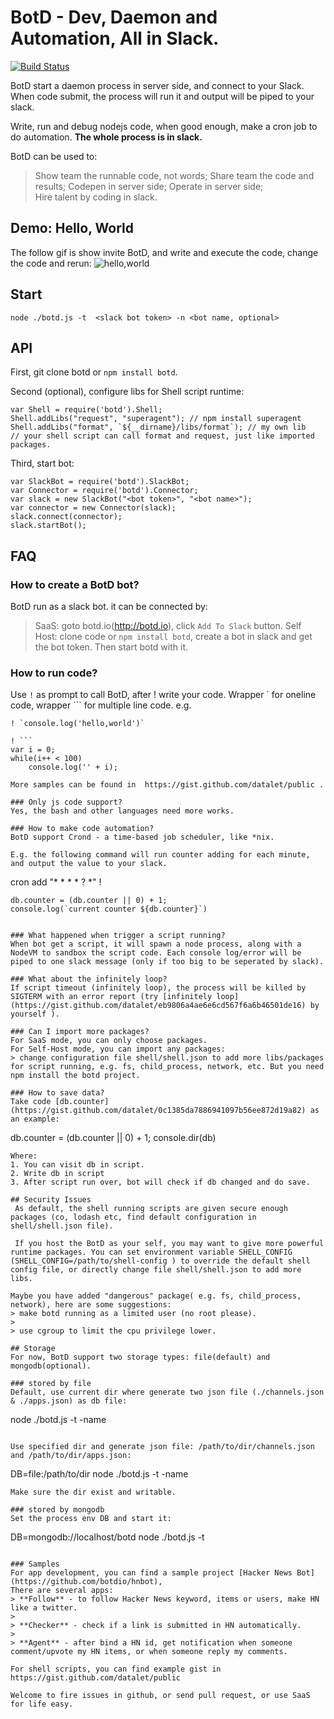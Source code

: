 # BotD - Dev, Daemon and Automation, All in Slack.
[![Build Status](https://travis-ci.org/botdio/botd.svg?branch=master)](https://travis-ci.org/botdio/botd)

BotD start a daemon process in server side, and connect to your Slack. When code submit, the process will run it and output will be piped to your slack.

Write, run and debug nodejs code, when good enough, make a cron job to do automation. **The whole process is in slack.**

BotD can be used to:
> Show team the runnable code, not words;
> Share team the code and results;
> Codepen in server side;
> Operate in server side;  
> Hire talent by coding in slack.  

## Demo: Hello, World
The follow gif is show invite BotD, and write and execute the code, change the code and rerun:
![hello,world](https://dev.botd.io/img/helloworld.gif)

## Start 
`
node ./botd.js -t  <slack bot token> -n <bot name, optional>
`
## API
First, git clone botd or `npm install botd`.

Second (optional), configure libs for Shell script runtime:
```
var Shell = require('botd').Shell;
Shell.addLibs("request", "superagent"); // npm install superagent
Shell.addLibs("format", `${__dirname}/libs/format`); // my own lib
// your shell script can call format and request, just like imported packages.
```

Third, start bot:
```
var SlackBot = require('botd').SlackBot;
var Connector = require('botd').Connector;
var slack = new SlackBot("<bot token>", "<bot name>");
var connector = new Connector(slack);
slack.connect(connector);
slack.startBot();
```

## FAQ
### How to create a BotD bot?
 BotD run as a slack bot. it can be connected by:
 > SaaS: goto botd.io(http://botd.io), click `Add To Slack` button.
 > Self Host: clone code or `npm install botd`, create a bot in slack and get the bot token. Then start botd with it.

### How to run code?
Use `!` as prompt to call BotD, after ! write your code. Wrapper \` for oneline code, wrapper \`\`\`  for multiple line code.
e.g.
```
! `console.log('hello,world')`
```
```
! ```
var i = 0;
while(i++ < 100)
    console.log('' + i);
  ```
```
More samples can be found in  https://gist.github.com/datalet/public .

### Only js code support?
Yes, the bash and other languages need more works.

### How to make code automation?
BotD support Crond - a time-based job scheduler, like *nix.

E.g. the following command will run counter adding for each minute, and output the value to your slack.
```
cron add "* * * * ? *" !
  ```
db.counter = (db.counter || 0) + 1;
console.log(`current counter ${db.counter}`)
  ```
```

### What happened when trigger a script running?
When bot get a script, it will spawn a node process, along with a NodeVM to sandbox the script code. Each console log/error will be piped to one slack message (only if too big to be seperated by slack). 

### What about the infinitely loop?
If script timeout (infinitely loop), the process will be killed by SIGTERM with an error report (try [infinitely loop](https://gist.github.com/datalet/eb9806a4ae6e6cd567f6a6b46501de16) by yourself ).

### Can I import more packages?
For SaaS mode, you can only choose packages.
For Self-Host mode, you can import any packages:
> change configuration file shell/shell.json to add more libs/packages for script running, e.g. fs, child_process, network, etc. But you need npm install the botd project.

### How to save data?
Take code [db.counter](https://gist.github.com/datalet/0c1385da7886941097b56ee872d19a82) as an example:
```
db.counter = (db.counter || 0) + 1;
console.dir(db)
```
Where:    
1. You can visit db in script.    
2. Write db in script    
3. After script run over, bot will check if db changed and do save.

## Security Issues
 As default, the shell running scripts are given secure enough packages (co, lodash etc, find default configuration in shell/shell.json file).

 If you host the BotD as your self, you may want to give more powerful runtime packages. You can set environment variable SHELL_CONFIG (SHELL_CONFIG=/path/to/shell-config ) to override the default shell config file, or directly change file shell/shell.json to add more libs.

Maybe you have added "dangerous" package( e.g. fs, child_process, network), here are some suggestions:
> make botd running as a limited user (no root please).
> 
> use cgroup to limit the cpu privilege lower.

## Storage
For now, BotD support two storage types: file(default) and mongodb(optional).

### stored by file
Default, use current dir where generate two json file (./channels.json & ./apps.json) as db file:
```
node ./botd.js -t <bot token> -name <bot name>
```

Use specified dir and generate json file: /path/to/dir/channels.json and /path/to/dir/apps.json:
```
DB=file:/path/to/dir node ./botd.js -t <bot token> -name <bot name>
```
Make sure the dir exist and writable.

### stored by mongodb
Set the process env DB and start it:
```
DB=mongodb://localhost/botd node ./botd.js -t  <slack bot token>
```

### Samples
For app development, you can find a sample project [Hacker News Bot](https://github.com/botdio/hnbot),
There are several apps:
> **Follow** - to follow Hacker News keyword, items or users, make HN like a twitter.
> 
> **Checker** - check if a link is submitted in HN automatically.
> 
> **Agent** - after bind a HN id, get notification when someone comment/upvote my HN items, or when someone reply my comments.

For shell scripts, you can find example gist in https://gist.github.com/datalet/public

Welcome to fire issues in github, or send pull request, or use SaaS for life easy.